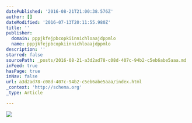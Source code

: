 ```yaml
---
datePublished: '2016-08-21T21:00:38.576Z'
author: []
dateModified: '2016-07-13T20:11:55.980Z'
title: ''
publisher:
  domain: pppjkfejpbcopkiinnichloaajdppmlo
  name: pppjkfejpbcopkiinnichloaajdppmlo
description: ''
starred: false
sourcePath: _posts/2016-08-21-a3d2ad78-c08d-407c-94b2-c5eb6abe5aaa.md
inFeed: true
hasPage: true
inNav: false
url: a3d2ad78-c08d-407c-94b2-c5eb6abe5aaa/index.html
_context: 'http://schema.org'
_type: Article

---
```

![](https://the-grid-user-content.s3-us-west-2.amazonaws.com/b54d0803-7b5a-4276-b69c-32142f315fee.png)